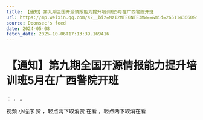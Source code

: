 ```yaml
---
title: 【通知】第九期全国开源情报能力提升培训班5月在广西警院开班
url: https://mp.weixin.qq.com/s?__biz=MzI2MTE0NTE3Mw==&mid=2651143660&idx=2&sn=a4073927198a51f20fea1a708bfd2887
source: Doonsec's feed
date: 2024-05-08
fetch_date: 2025-10-06T17:13:39.169416
---
```


# 【通知】第九期全国开源情报能力提升培训班5月在广西警院开班

：
，
。

视频
小程序
赞
，轻点两下取消赞
在看
，轻点两下取消在看